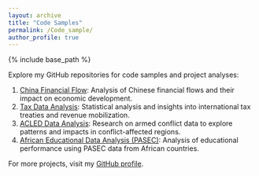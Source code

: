 ```yaml
---
layout: archive
title: "Code Samples"
permalink: /Code_sample/
author_profile: true
---
```


{% include base_path %}

Explore my GitHub repositories for code samples and project analyses:

1. [China Financial Flow](https://github.com/aw0007/China-financial-flow): Analysis of Chinese financial flows and their impact on economic development.
2. [Tax Data Analysis](https://github.com/aw0007/Tax-Data-Analysis): Statistical analysis and insights into international tax treaties and revenue mobilization.
3. [ACLED Data Analysis](https://github.com/aw0007/Acled-Data-Analysis): Research on armed conflict data to explore patterns and impacts in conflict-affected regions.
4. [African Educational Data Analysis (PASEC)](https://github.com/aw0007/AFrican-Educational-Data-Analysis-PASSEC): Analysis of educational performance using PASEC data from African countries.

For more projects, visit my [GitHub profile](https://github.com/aw0007).
